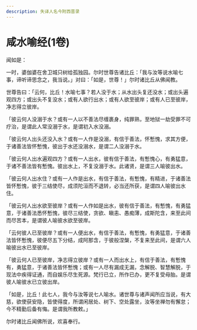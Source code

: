 ```yaml
---
description: 失译人名今附西晋录
---
```


# 咸水喻经(1卷)

闻如是：

一时，婆伽婆在舍卫城只树给孤独园。尔时世尊告诸比丘：「我与汝等说水喻七事，谛听谛思念之，我当说。」对曰：「如是，世尊！」尔时诸比丘从佛闻教。

世尊告曰：「云何，比丘！水喻七事？若人没于水；从水出头复还没水；或出头遍观四方；或出头不复没水；或有人欲行出水；或有人欲至彼岸；或有人已至彼岸，净志得立彼岸。

「彼云何人没溺于水？或有一人以不善法尽缠裹身，纯罪熟，至地狱一劫受罪不可疗治，是谓此人常没溺于水，是谓初入水没溺。

「彼云何人出头还没入水？或有一人作是没溺，有信于善法，怀慙愧，求其方便，于诸善法皆怀慙愧，彼出于水还没溺水，是谓二人没溺于水。

「彼云何人出水遍观四方？或有一人出水，彼有信于善法，有慙愧心，有勇猛意，于诸不善法皆有慙愧。彼出水上，不复没溺于水。此诸贤，是谓三人喻彼出水。

「彼云何人出水住？或有一人作是出水，有信于善法，有慙愧，有精进，于诸善法皆怀慙愧，彼于三结使尽，成须陀洹而不退转，必当还所获，是谓四人喻彼出水住。

「彼云何人出水欲至彼岸？或有一人作如是出水，彼有信于善法，有慙愧，有勇猛意，于诸善法悉怀慙愧，彼尽三结使，贪欲、瞋恚、愚痴薄，成斯陀含，来至此间而尽苦本，是谓彼人喻彼水欲至彼岸。

「云何彼人已至彼岸？或有一人便出水，有信于善法，有慙愧，有勇猛意，于诸善法皆怀慙愧，彼便尽五下分结，成阿那含，于彼般涅槃，不复来至此间，是谓六人喻彼出水已至彼岸。

「彼云何人已至彼岸，净志得立彼岸？或有一人而出水上，有信于善法，有慙愧有，勇猛意，于诸善法皆怀慙愧；或有一人尽有漏成无漏，念解脱、智慧解脱，于现法中疾得证通，而自娱乐尽生死源。梵行已立，所作已办，更不复受母胎。是谓彼人喻彼水已立彼出岸。

「如是，比丘！此七人，我今与汝等说七人喻水。诸世尊与诸声闻所应当说，有大慈，欲使获安隐，皆使得度，所谓闲居处、树下、空处露坐，汝等坐禅勿有懈怠；今不精勤后备有悔。是谓我所教敕。」

尔时诸比丘闻佛所说，欢喜奉行。
